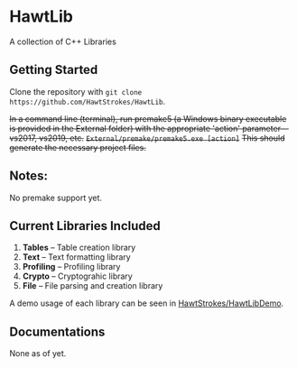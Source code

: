 # **HawtLib**
A collection of C++ Libraries

## **Getting Started**

Clone the repository with `git clone https://github.com/HawtStrokes/HawtLib`.

~~In a command line (terminal), run premake5 (a Windows binary executable is provided in the External folder) with the appropriate 'action' parameter—vs2017, vs2019, etc.~~
~~`External/premake/premake5.exe [action]`~~
~~This should generate the necessary project files.~~



## **Notes:** 

No premake support yet.

## **Current Libraries Included**
1. **Tables** – Table creation library
2. **Text** – Text formatting library
3. **Profiling** – Profiling library
4. **Crypto** – Cryptograhic library
5. **File** – File parsing and creation library

A demo usage of each library can be seen in [HawtStrokes/HawtLibDemo](https://github.com/HawtStrokes/HawtLib/tree/master/HawtLibDemo/Source).

## **Documentations**
None as of yet.


